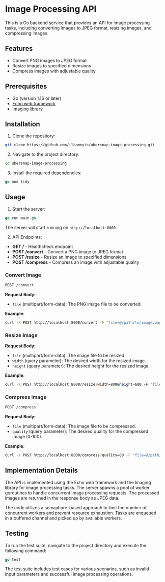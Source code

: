 # Image Processing API

This is a Go backend service that provides an API for image processing tasks, including converting images to JPEG format, resizing images, and compressing images.

## Features

- Convert PNG images to JPEG format
- Resize images to specified dimensions
- Compress images with adjustable quality

## Prerequisites

- Go (version 1.16 or later)
- [Echo web framework](https://echo.labstack.com/)
- [Imaging library](https://github.com/disintegration/imaging)

## Installation

1. Clone the repository:

```bash
git clone https://github.com/ilhamnyto/ubersnap-image-processing.git
```

2. Navigate to the project directory:

```bash
cd ubersnap-image-processing
```

3. Install the required dependencies:

```go
go mod tidy
```

## Usage

1. Start the server:

```go
go run main.go
```

The server will start running on `http://localhost:8000`.

2. API Endpoints:

- **GET /** - Healthcheck endpoint
- **POST /convert** - Convert a PNG image to JPEG format
- **POST /resize** - Resize an image to specified dimensions
- **POST /compress** - Compress an image with adjustable quality

### Convert Image

```bash
POST /convert
```

**Request Body:**

- `file` (multipart/form-data): The PNG image file to be converted.

**Example:**

```bash
curl -X POST http://localhost:8000/convert -F "file=@/path/to/image.png" > output.jpeg
```

### Resize Image


**Request Body:**

- `file` (multipart/form-data): The image file to be resized.
- `width` (query parameter): The desired width for the resized image.
- `height` (query parameter): The desired height for the resized image.

**Example:**

```bash
curl -X POST http://localhost:8000/resize?width=800&height=600 -F "file=@/path/to/image.png" > output.png
```

### Compress Image

```bash
POST /compress
```
**Request Body:**

- `file` (multipart/form-data): The image file to be compressed.
- `quality` (query parameter): The desired quality for the compressed image (0-100).

**Example:**

```bash
curl -X POST http://localhost:8000/compress?quality=80 -F "file=@/path/to/image.png" > output.png
```

## Implementation Details

The API is implemented using the Echo web framework and the Imaging library for image processing tasks. The server spawns a pool of worker goroutines to handle concurrent image processing requests. The processed images are returned in the response body as JPEG data.

The code utilizes a semaphore-based approach to limit the number of concurrent workers and prevent resource exhaustion. Tasks are enqueued in a buffered channel and picked up by available workers.

## Testing

To run the test suite, navigate to the project directory and execute the following command:

```go
go test
```

The test suite includes test cases for various scenarios, such as invalid input parameters and successful image processing operations.

